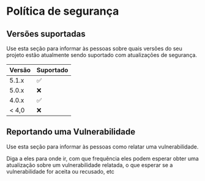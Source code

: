 # Política de segurança

## Versões suportadas

Use esta seção para informar às pessoas sobre quais versões do seu projeto estão
atualmente sendo suportado com atualizações de segurança.

| Versão | Suportado |
| ------- | ------------------ |
| 5.1.x | :white_check_mark: |
| 5.0.x | :x: |
| 4.0.x | :white_check_mark: |
| < 4,0 | :x: |

## Reportando uma Vulnerabilidade

Use esta seção para informar às pessoas como relatar uma vulnerabilidade.

Diga a eles para onde ir, com que frequência eles podem esperar obter uma atualização sobre um
vulnerabilidade relatada, o que esperar se a vulnerabilidade for aceita ou
recusado, etc
